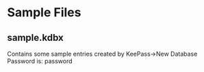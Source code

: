 # Sample Files

## sample.kdbx
Contains some sample entries created by KeePass->New Database
Password is: password

